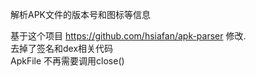解析APK文件的版本号和图标等信息   

基于这个项目 https://github.com/hsiafan/apk-parser 修改.   
去掉了签名和dex相关代码    
ApkFile 不再需要调用close()   
 